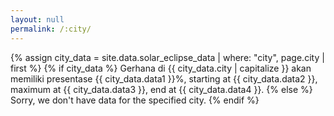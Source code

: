 ```yaml
---
layout: null
permalink: /:city/
---
```

{% assign city_data = site.data.solar_eclipse_data | where: "city", page.city | first %}
{% if city_data %}
Gerhana di {{ city_data.city | capitalize }} akan memiliki presentase {{ city_data.data1 }}%, starting at {{ city_data.data2 }}, maximum at {{ city_data.data3 }}, end at {{ city_data.data4 }}.
{% else %}
Sorry, we don't have data for the specified city.
{% endif %}
